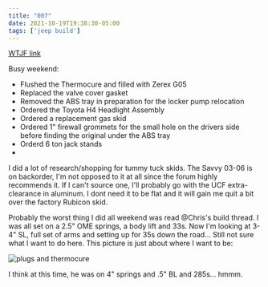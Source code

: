 ```yaml
---
title: "007"
date: 2021-10-19T19:38:30-05:00
tags: ['jeep build']
---
```

[WTJF link](https://wranglertjforum.com/threads/prndls-tj-build-ii-the-green-one.55717/post-985163)

Busy weekend:
- Flushed the Thermocure and filled with Zerex G05
- Replaced the valve cover gasket
- Removed the ABS tray in preparation for the locker pump relocation
- Ordered the Toyota H4 Headlight Assembly
- Ordered a replacement gas skid
- Ordered 1" firewall grommets for the small hole on the drivers side before finding the original under the ABS tray
- Orderd 6 ton jack stands
- 
I did a lot of research/shopping for tummy tuck skids. The Savvy 03-06 is on backorder, I'm not opposed to it at all since the forum highly recommends it. If I can't source one, I'll probably go with the UCF extra-clearance in aluminum. I dont need it to be flat and it will gain me quit a bit over the factory Rubicon skid.

Probably the worst thing I did all weekend was read @Chris's build thread. I was all set on a 2.5" OME springs, a body lift and 33s. Now I'm looking at 3-4" SL, full set of arms and setting up for 35s down the road... Still not sure what I want to do here. This picture is just about where I want to be:

![plugs and thermocure](/build-thread/img/img_1092-jpg.jpg)

I think at this time, he was on 4" springs and .5" BL and 285s... hmmm.